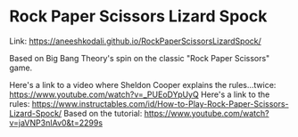 # Rock Paper Scissors Lizard Spock

Link: https://aneeshkodali.github.io/RockPaperScissorsLizardSpock/

Based on Big Bang Theory's spin on the classic "Rock Paper Scissors" game.

Here's a link to a video where Sheldon Cooper explains the rules...twice: https://www.youtube.com/watch?v=_PUEoDYpUyQ
Here's a link to the rules: https://www.instructables.com/id/How-to-Play-Rock-Paper-Scissors-Lizard-Spock/
Based on the tutorial: https://www.youtube.com/watch?v=jaVNP3nIAv0&t=2299s
